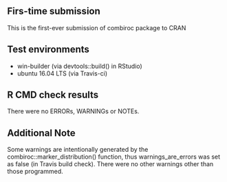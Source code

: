 ## Firs-time submission
This is the first-ever submission of combiroc package to CRAN

## Test environments
* win-builder (via devtools::build() in RStudio)
* ubuntu 16.04 LTS (via Travis-ci)

## R CMD check results
There were no ERRORs, WARNINGs or NOTEs. 

## Additional Note
Some warnings are intentionally generated by the combiroc::marker_distribution() function, thus warnings_are_errors was set as false (in Travis build check). There were no other warnings other than those programmed.
